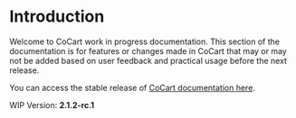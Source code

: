 # Introduction #

Welcome to CoCart work in progress documentation. This section of the documentation is for features or changes made in CoCart that may or may not be added based on user feedback and practical usage before the next release.

You can access the stable release of [CoCart documentation here](index.html).

WIP Version: **2.1.2-rc.1**
